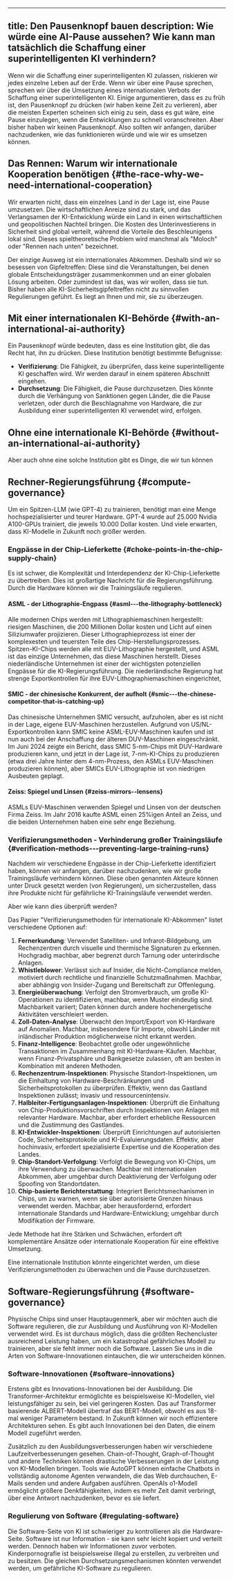 

---
title: Den Pausenknopf bauen
description: Wie würde eine AI-Pause aussehen? Wie kann man tatsächlich die Schaffung einer superintelligenten KI verhindern?
---

Wenn wir die Schaffung einer superintelligenten KI zulassen, riskieren wir jedes einzelne Leben auf der Erde.
Wenn wir über eine Pause sprechen, sprechen wir über die Umsetzung eines internationalen Verbots der Schaffung einer superintelligenten KI.
Einige argumentieren, dass es zu früh ist, den Pausenknopf zu drücken (wir haben keine Zeit zu verlieren), aber die meisten Experten scheinen sich einig zu sein, dass es gut wäre, eine Pause einzulegen, wenn die Entwicklungen zu schnell voranschreiten.
Aber bisher haben wir keinen Pausenknopf.
Also sollten wir anfangen, darüber nachzudenken, wie das funktionieren würde und wie wir es umsetzen können.

## Das Rennen: Warum wir internationale Kooperation benötigen {#the-race-why-we-need-international-cooperation}

Wir erwarten nicht, dass ein einzelnes Land in der Lage ist, eine Pause umzusetzen.
Die wirtschaftlichen Anreize sind zu stark, und das Verlangsamen der KI-Entwicklung würde ein Land in einen wirtschaftlichen und geopolitischen Nachteil bringen.
Die Kosten des Unterinvestierens in Sicherheit sind global verteilt, während die Vorteile des Beschleunigens lokal sind.
Dieses spieltheoretische Problem wird manchmal als "Moloch" oder "Rennen nach unten" bezeichnet.

Der einzige Ausweg ist ein internationales Abkommen.
Deshalb sind wir so besessen von Gipfeltreffen: Diese sind die Veranstaltungen, bei denen globale Entscheidungsträger zusammenkommen und an einer globalen Lösung arbeiten.
Oder zumindest ist das, was wir wollen, dass sie tun.
Bisher haben alle KI-Sicherheitsgipfeltreffen nicht zu sinnvollen Regulierungen geführt.
Es liegt an Ihnen und mir, sie zu überzeugen.

## Mit einer internationalen KI-Behörde {#with-an-international-ai-authority}

Ein Pausenknopf würde bedeuten, dass es eine Institution gibt, die das Recht hat, ihn zu drücken.
Diese Institution benötigt bestimmte Befugnisse:

- **Verifizierung**: Die Fähigkeit, zu überprüfen, dass keine superintelligente KI geschaffen wird. Wir werden darauf in einem späteren Abschnitt eingehen.
- **Durchsetzung**: Die Fähigkeit, die Pause durchzusetzen. Dies könnte durch die Verhängung von Sanktionen gegen Länder, die die Pause verletzen, oder durch die Beschlagnahme von Hardware, die zur Ausbildung einer superintelligenten KI verwendet wird, erfolgen.

## Ohne eine internationale KI-Behörde {#without-an-international-ai-authority}

Aber auch ohne eine solche Institution gibt es Dinge, die wir tun können

## Rechner-Regierungsführung {#compute-governance}

Um ein Spitzen-LLM (wie GPT-4) zu trainieren, benötigt man eine Menge hochspezialisierter und teurer Hardware.
GPT-4 wurde auf 25.000 Nvidia A100-GPUs trainiert, die jeweils 10.000 Dollar kosten.
Und viele erwarten, dass KI-Modelle in Zukunft noch größer werden.

### Engpässe in der Chip-Lieferkette {#choke-points-in-the-chip-supply-chain}

Es ist schwer, die Komplexität und Interdependenz der KI-Chip-Lieferkette zu übertreiben.
Dies ist großartige Nachricht für die Regierungsführung.
Durch die Hardware können wir die Trainingsläufe regulieren.

#### ASML - der Lithographie-Engpass {#asml---the-lithography-bottleneck}

Alle modernen Chips werden mit Lithographiemaschinen hergestellt: riesigen Maschinen, die 200 Millionen Dollar kosten und Licht auf einen Siliziumwafer projizieren.
Dieser Lithographieprozess ist einer der komplexesten und teuersten Teile des Chip-Herstellungsprozesses.
Spitzen-KI-Chips werden alle mit EUV-Lithographie hergestellt, und ASML ist das einzige Unternehmen, das diese Maschinen herstellt.
Dieses niederländische Unternehmen ist einer der wichtigsten potenziellen Engpässe für die KI-Regierungsführung.
Die niederländische Regierung hat strenge Exportkontrollen für ihre EUV-Lithographiemaschinen eingerichtet,

#### SMIC - der chinesische Konkurrent, der aufholt {#smic---the-chinese-competitor-that-is-catching-up}

Das chinesische Unternehmen SMIC versucht, aufzuholen, aber es ist nicht in der Lage, eigene EUV-Maschinen herzustellen.
Aufgrund von US/NL-Exportkontrollen kann SMIC keine ASML-EUV-Maschinen kaufen und ist nun auch bei der Anschaffung der älteren DUV-Maschinen eingeschränkt.
Im Juni 2024 zeigte ein Bericht, dass SMIC 5-nm-Chips mit DUV-Hardware produzieren kann,
und jetzt in der Lage ist, 7-nm-KI-Chips zu produzieren (etwa drei Jahre hinter dem 4-nm-Prozess, den ASMLs EUV-Maschinen produzieren können), aber SMICs EUV-Lithographie ist von niedrigen Ausbeuten geplagt.

#### Zeiss: Spiegel und Linsen {#zeiss-mirrors--lensens}

ASMLs EUV-Maschinen verwenden Spiegel und Linsen von der deutschen Firma Zeiss.
Im Jahr 2016 kaufte ASML einen 25%igen Anteil an Zeiss, und die beiden Unternehmen haben eine sehr enge Beziehung.

### Verifizierungsmethoden - Verhinderung großer Trainingsläufe {#verification-methods---preventing-large-training-runs}

Nachdem wir verschiedene Engpässe in der Chip-Lieferkette identifiziert haben, können wir anfangen, darüber nachzudenken, wie wir große Trainingsläufe verhindern können.
Diese oben genannten Akteure können unter Druck gesetzt werden (von Regierungen), um sicherzustellen, dass ihre Produkte nicht für gefährliche KI-Trainingsläufe verwendet werden.

Aber wie kann dies überprüft werden?

Das Papier "Verifizierungsmethoden für internationale KI-Abkommen" listet verschiedene Optionen auf:

1. **Fernerkundung**: Verwendet Satelliten- und Infrarot-Bildgebung, um Rechenzentren durch visuelle und thermische Signaturen zu erkennen. Hochgradig machbar, aber begrenzt durch Tarnung oder unterirdische Anlagen.
2. **Whistleblower**: Verlässt sich auf Insider, die Nicht-Compliance melden, motiviert durch rechtliche und finanzielle Schutzmaßnahmen. Machbar, aber abhängig von Insider-Zugang und Bereitschaft zur Offenlegung.
3. **Energieüberwachung**: Verfolgt den Stromverbrauch, um große KI-Operationen zu identifizieren, machbar, wenn Muster eindeutig sind. Machbarkeit variiert; Daten können durch andere hochenergetische Aktivitäten verschleiert werden.
4. **Zoll-Daten-Analyse**: Überwacht den Import/Export von KI-Hardware auf Anomalien. Machbar, insbesondere für Importe, obwohl Länder mit inländischer Produktion möglicherweise nicht erkannt werden.
5. **Finanz-Intelligence**: Beobachtet große oder ungewöhnliche Transaktionen im Zusammenhang mit KI-Hardware-Käufen. Machbar, wenn Finanz-Privatsphäre und Bankgesetze zulassen, oft am besten in Kombination mit anderen Methoden.
6. **Rechenzentrum-Inspektionen**: Physische Standort-Inspektionen, um die Einhaltung von Hardware-Beschränkungen und Sicherheitsprotokollen zu überprüfen. Effektiv, wenn das Gastland Inspektionen zulässt; invasiv und ressourcenintensiv.
7. **Halbleiter-Fertigungsanlagen-Inspektionen**: Überprüft die Einhaltung von Chip-Produktionsvorschriften durch Inspektionen von Anlagen mit relevanter Hardware. Machbar, aber erfordert erhebliche Ressourcen und die Zustimmung des Gastlandes.
8. **KI-Entwickler-Inspektionen**: Überprüft Einrichtungen auf autorisierten Code, Sicherheitsprotokolle und KI-Evaluierungsdaten. Effektiv, aber hochinvasiv, erfordert spezialisierte Expertise und die Kooperation des Landes.
9. **Chip-Standort-Verfolgung**: Verfolgt die Bewegung von KI-Chips, um ihre Verwendung zu überwachen. Machbar mit internationalen Abkommen, aber umgehbar durch Deaktivierung der Verfolgung oder Spoofing von Standortdaten.
10. **Chip-basierte Berichterstattung**: Integriert Berichtsmechanismen in Chips, um zu warnen, wenn sie über autorisierte Grenzen hinaus verwendet werden. Machbar, aber herausfordernd, erfordert internationale Standards und Hardware-Entwicklung; umgehbar durch Modifikation der Firmware.

Jede Methode hat ihre Stärken und Schwächen, erfordert oft komplementäre Ansätze oder internationale Kooperation für eine effektive Umsetzung.

Eine internationale Institution könnte eingerichtet werden, um diese Verifizierungsmethoden zu überwachen und die Pause durchzusetzen.

## Software-Regierungsführung {#software-governance}

Physische Chips sind unser Hauptaugenmerk, aber wir möchten auch die Software regulieren, die zur Ausbildung und Ausführung von KI-Modellen verwendet wird.
Es ist durchaus möglich, dass die größten Rechencluster ausreichend Leistung haben, um ein katastrophal gefährliches Modell zu trainieren, aber sie fehlt immer noch die Software.
Lassen Sie uns in die Arten von Software-Innovationen eintauchen, die wir unterscheiden können.

### Software-Innovationen {#software-innovations}

Erstens gibt es Innovations-Innovationen bei der Ausbildung.
Die Transformer-Architektur ermöglichte es beispielsweise KI-Modellen, viel leistungsfähiger zu sein, bei viel geringeren Kosten.
Das auf Transformer basierende ALBERT-Modell übertraf das BERT-Modell, obwohl es aus 18-mal weniger Parametern bestand.
In Zukunft können wir noch effizientere Architekturen sehen.
Es gibt auch Innovationen bei den Daten, die einem Modell zugeführt werden.

Zusätzlich zu den Ausbildungsverbesserungen haben wir verschiedene Laufzeitverbesserungen gesehen.
Chain-of-Thought, Graph-of-Thought und andere Techniken können drastische Verbesserungen in der Leistung von KI-Modellen bringen.
Tools wie AutoGPT können einfache Chatbots in vollständig autonome Agenten verwandeln, die das Web durchsuchen, E-Mails senden und andere Aufgaben ausführen.
OpenAIs o1-Modell ermöglicht größere Denkfähigkeiten, indem es mehr Zeit damit verbringt, über eine Antwort nachzudenken, bevor es sie liefert.

### Regulierung von Software {#regulating-software}

Die Software-Seite von KI ist schwieriger zu kontrollieren als die Hardware-Seite.
Software ist nur Information - sie kann sehr leicht kopiert und verteilt werden.
Dennoch haben wir Informationen zuvor verboten.
Kinderpornografie ist beispielsweise illegal zu erstellen, zu verbreiten und zu besitzen.
Die gleichen Durchsetzungsmechanismen könnten verwendet werden, um gefährliche KI-Software zu regulieren.
